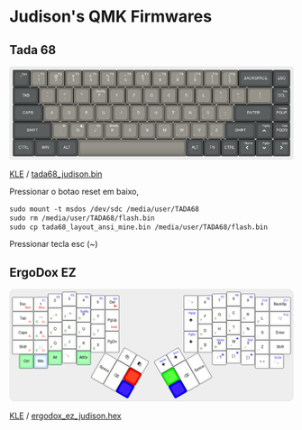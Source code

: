 # Judison's QMK Firmwares

## Tada 68

![layout](tada68_judison.png)

[KLE](http://www.keyboard-layout-editor.com/#/gists/574bd93c0e4b904562c8ac23d34c68ba) /
[tada68_judison.bin](tada68_judison.bin)

Pressionar o botao reset em baixo,

    sudo mount -t msdos /dev/sdc /media/user/TADA68
    sudo rm /media/user/TADA68/flash.bin
    sudo cp tada68_layout_ansi_mine.bin /media/user/TADA68/flash.bin

Pressionar tecla esc (~)
## ErgoDox EZ

![layout](ergodox_ez_judison.png)

[KLE](http://www.keyboard-layout-editor.com/#/gists/7a722060ca57982ab3366c60d0bbf174) /
[ergodox_ez_judison.hex](ergodox_ez_judison.hex)
